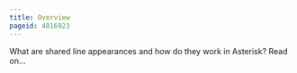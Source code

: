 ```yaml
---
title: Overview
pageid: 4816923
---
```


What are shared line appearances and how do they work in Asterisk? Read on...
